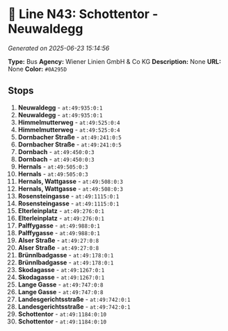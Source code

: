 # 🚌 Line N43: Schottentor - Neuwaldegg

*Generated on 2025-06-23 15:14:56*

**Type:** Bus
**Agency:** Wiener Linien GmbH & Co KG
**Description:** None
**URL:** None
**Color:** `#0A295D`

## Stops

1. **Neuwaldegg** - `at:49:935:0:1`
2. **Neuwaldegg** - `at:49:935:0:1`
3. **Himmelmutterweg** - `at:49:525:0:4`
4. **Himmelmutterweg** - `at:49:525:0:4`
5. **Dornbacher Straße** - `at:49:241:0:5`
6. **Dornbacher Straße** - `at:49:241:0:5`
7. **Dornbach** - `at:49:450:0:3`
8. **Dornbach** - `at:49:450:0:3`
9. **Hernals** - `at:49:505:0:3`
10. **Hernals** - `at:49:505:0:3`
11. **Hernals, Wattgasse** - `at:49:508:0:3`
12. **Hernals, Wattgasse** - `at:49:508:0:3`
13. **Rosensteingasse** - `at:49:1115:0:1`
14. **Rosensteingasse** - `at:49:1115:0:1`
15. **Elterleinplatz** - `at:49:276:0:1`
16. **Elterleinplatz** - `at:49:276:0:1`
17. **Palffygasse** - `at:49:988:0:1`
18. **Palffygasse** - `at:49:988:0:1`
19. **Alser Straße** - `at:49:27:0:8`
20. **Alser Straße** - `at:49:27:0:8`
21. **Brünnlbadgasse** - `at:49:178:0:1`
22. **Brünnlbadgasse** - `at:49:178:0:1`
23. **Skodagasse** - `at:49:1267:0:1`
24. **Skodagasse** - `at:49:1267:0:1`
25. **Lange Gasse** - `at:49:747:0:8`
26. **Lange Gasse** - `at:49:747:0:8`
27. **Landesgerichtsstraße** - `at:49:742:0:1`
28. **Landesgerichtsstraße** - `at:49:742:0:1`
29. **Schottentor** - `at:49:1184:0:10`
30. **Schottentor** - `at:49:1184:0:10`